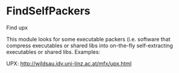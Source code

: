   

# FindSelfPackers  
Find upx  

This module looks for some executable packers (i.e.  software that
compress executables or shared libs into on-the-fly self-extracting
executables or shared libs.  Examples:  

UPX: http://wildsau.idv.uni-linz.ac.at/mfx/upx.html

  

